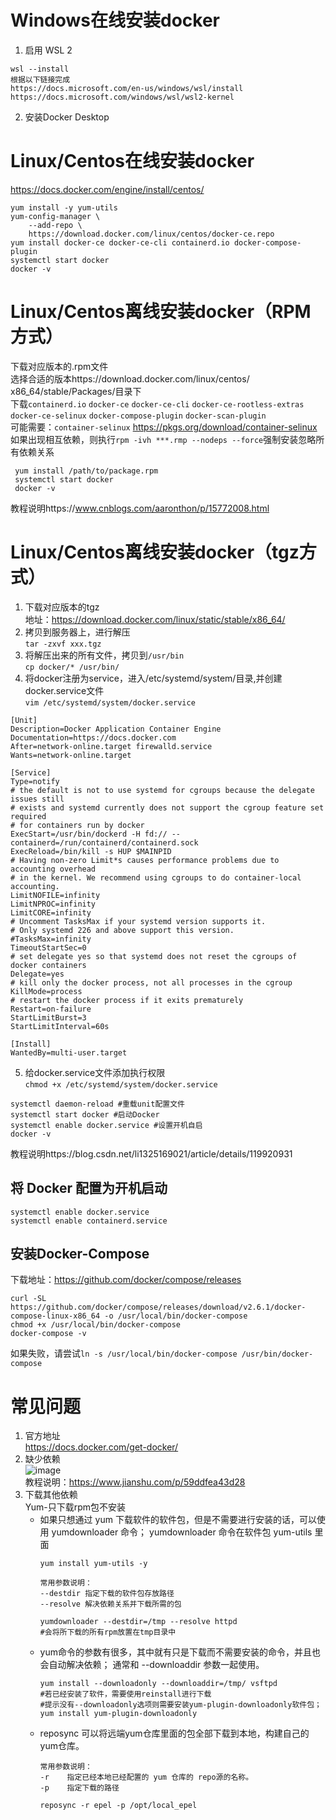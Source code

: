 # Windows在线安装docker
1. 启用 WSL 2   
```
wsl --install
根据以下链接完成
https://docs.microsoft.com/en-us/windows/wsl/install
https://docs.microsoft.com/windows/wsl/wsl2-kernel
```
2. 安装Docker Desktop 

# Linux/Centos在线安装docker
https://docs.docker.com/engine/install/centos/  
```
yum install -y yum-utils
yum-config-manager \
    --add-repo \
    https://download.docker.com/linux/centos/docker-ce.repo
yum install docker-ce docker-ce-cli containerd.io docker-compose-plugin
systemctl start docker
docker -v
```

# Linux/Centos离线安装docker（RPM方式）
下载对应版本的.rpm文件  
选择合适的版本https://download.docker.com/linux/centos/  
x86_64/stable/Packages/目录下  
下载`containerd.io` `docker-ce` `docker-ce-cli` `docker-ce-rootless-extras` `docker-ce-selinux` `docker-compose-plugin` `docker-scan-plugin`  
可能需要：`container-selinux` https://pkgs.org/download/container-selinux  
如果出现相互依赖，则执行`rpm -ivh ***.rmp --nodeps --force`强制安装忽略所有依赖关系
   ```
    yum install /path/to/package.rpm
    systemctl start docker
    docker -v
   ```
教程说明https://www.cnblogs.com/aaronthon/p/15772008.html

# Linux/Centos离线安装docker（tgz方式）
1. 下载对应版本的tgz  
地址：https://download.docker.com/linux/static/stable/x86_64/
2. 拷贝到服务器上，进行解压   
`tar -zxvf xxx.tgz`  
3. 将解压出来的所有文件，拷贝到`/usr/bin`  
`cp docker/* /usr/bin/`
4. 将docker注册为service，进入/etc/systemd/system/目录,并创建docker.service文件  
`vim /etc/systemd/system/docker.service`  
```
[Unit]
Description=Docker Application Container Engine
Documentation=https://docs.docker.com
After=network-online.target firewalld.service
Wants=network-online.target

[Service]
Type=notify
# the default is not to use systemd for cgroups because the delegate issues still
# exists and systemd currently does not support the cgroup feature set required
# for containers run by docker
ExecStart=/usr/bin/dockerd -H fd:// --containerd=/run/containerd/containerd.sock
ExecReload=/bin/kill -s HUP $MAINPID
# Having non-zero Limit*s causes performance problems due to accounting overhead
# in the kernel. We recommend using cgroups to do container-local accounting.
LimitNOFILE=infinity
LimitNPROC=infinity
LimitCORE=infinity
# Uncomment TasksMax if your systemd version supports it.
# Only systemd 226 and above support this version.
#TasksMax=infinity
TimeoutStartSec=0
# set delegate yes so that systemd does not reset the cgroups of docker containers
Delegate=yes
# kill only the docker process, not all processes in the cgroup
KillMode=process
# restart the docker process if it exits prematurely
Restart=on-failure
StartLimitBurst=3
StartLimitInterval=60s

[Install]
WantedBy=multi-user.target
```
5. 给docker.service文件添加执行权限  
`chmod +x /etc/systemd/system/docker.service`
```
systemctl daemon-reload #重载unit配置文件
systemctl start docker #启动Docker
systemctl enable docker.service #设置开机自启
docker -v
```
教程说明https://blog.csdn.net/li1325169021/article/details/119920931

## 将 Docker 配置为开机启动
`systemctl enable docker.service`  
`systemctl enable containerd.service`

## 安装Docker-Compose
下载地址：https://github.com/docker/compose/releases
```
curl -SL https://github.com/docker/compose/releases/download/v2.6.1/docker-compose-linux-x86_64 -o /usr/local/bin/docker-compose
chmod +x /usr/local/bin/docker-compose
docker-compose -v
```
如果失败，请尝试`ln -s /usr/local/bin/docker-compose /usr/bin/docker-compose`

# 常见问题
1. 官方地址  
https://docs.docker.com/get-docker/
2. 缺少依赖  
![image](https://user-images.githubusercontent.com/46952617/180118423-dabfe687-7092-401f-8b62-f33e3896fc3a.png)  
教程说明：https://www.jianshu.com/p/59ddfea43d28  
3. 下载其他依赖  
Yum-只下载rpm包不安装  
    - 如果只想通过 yum 下载软件的软件包，但是不需要进行安装的话，可以使用 yumdownloader 命令；
yumdownloader 命令在软件包 yum-utils 里面  
        ```
        yum install yum-utils -y

        常用参数说明：
        --destdir 指定下载的软件包存放路径
        --resolve 解决依赖关系并下载所需的包

        yumdownloader --destdir=/tmp --resolve httpd
        #会将所下载的所有rpm放置在tmp目录中
        ```
    - yum命令的参数有很多，其中就有只是下载而不需要安装的命令，并且也会自动解决依赖；
通常和 --downloaddir 参数一起使用。
        ```
        yum install --downloadonly --downloaddir=/tmp/ vsftpd
        #若已经安装了软件，需要使用reinstall进行下载
        #提示没有--downloadonly选项则需要安装yum-plugin-downloadonly软件包；
        yum install yum-plugin-downloadonly
        ```
    - reposync 可以将远端yum仓库里面的包全部下载到本地，构建自己的yum仓库。
        ```
        常用参数说明：
        -r    指定已经本地已经配置的 yum 仓库的 repo源的名称。
        -p    指定下载的路径

        reposync -r epel -p /opt/local_epel
        ```
